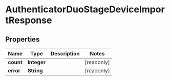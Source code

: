 

# AuthenticatorDuoStageDeviceImportResponse


## Properties

| Name | Type | Description | Notes |
|------------ | ------------- | ------------- | -------------|
|**count** | **Integer** |  |  [readonly] |
|**error** | **String** |  |  [readonly] |



